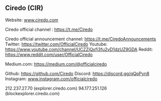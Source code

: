 

Ciredo (CIR)
-----------------

Website:
www.ciredo.com

Ciredo official channel : 
https://t.me/Ciredo

Ciredo official announcement channel:
https://t.me/CiredoAnnouncements
Twitter:
https://twitter.com/OfficialCiredo
Youtube:
https://www.youtube.com/channel/UCZZjQxfj3fu2vD1dzUZ9GDA
Reddit:
https://www.reddit.com/user/OfficialCiredo

Medium.com:
https://medium.com/@officialciredo

Github: 
https://github.com/Ciredo
Discord:
https://discord.gg/qQpPyn8
Instagram:
www.instagram.com/officialciredo


212.237.27.70 (explorer.ciredo.com)
94.177.251.126 (blockexplorer.ciredo.com)
